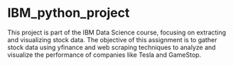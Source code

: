 # IBM_python_project
This project is part of the IBM Data Science course, focusing on extracting and visualizing stock data. The objective of this assignment is to gather stock data using yfinance and web scraping techniques to analyze and visualize the performance of companies like Tesla and GameStop.
